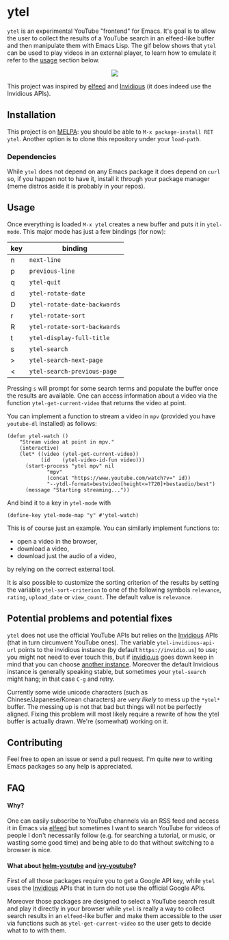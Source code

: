 # ytel
`ytel` is an experimental YouTube "frontend" for Emacs. It's goal is to allow the user to collect the results of a YouTube search in an elfeed-like buffer and then manipulate them with Emacs Lisp. The gif below shows that `ytel` can be used to play videos in an external player, to learn how to emulate it refer to the [usage](#usage) section below.

<p align="center">
  <img src="https://github.com/gRastello/ytel/blob/master/pic/demonstration.gif">
</p>

This project was inspired by [elfeed](https://github.com/skeeto/elfeed/) and [Invidious](https://github.com/omarroth/invidious) (it does indeed use the Invidious APIs).

## Installation
This project is on [MELPA](https://melpa.org/): you should be able to `M-x package-install RET ytel`. Another option is to clone this repository under your `load-path`.

### Dependencies
While `ytel` does not depend on any Emacs package it does depend on `curl` so, if you happen not to have it, install it through your package manager (meme distros aside it is probably in your repos).

## Usage
Once everything is loaded `M-x ytel` creates a new buffer and puts it in `ytel-mode`. This major mode has just a few bindings (for now):

| key          | binding                      |
|--------------|------------------------------|
| <key>n</key> | `next-line`                  |
| <key>p</key> | `previous-line`              |
| <key>q</key> | `ytel-quit`                  |
| <key>d</key> | `ytel-rotate-date`           |
| <key>D</key> | `ytel-rotate-date-backwards` |
| <key>r</key> | `ytel-rotate-sort`           |
| <key>R</key> | `ytel-rotate-sort-backwards` |
| <key>t</key> | `ytel-display-full-title`    |
| <key>s</key> | `ytel-search`                |
| <key>></key> | `ytel-search-next-page`      |
| <key><</key> | `ytel-search-previous-page`  |

Pressing `s` will prompt for some search terms and populate the buffer once the results are available. One can access information about a video via the function `ytel-get-current-video` that returns the video at point.

You can implement a function to stream a video in `mpv` (provided you have `youtube-dl` installed) as follows:
```elisp
(defun ytel-watch ()
    "Stream video at point in mpv."
    (interactive)
    (let* ((video (ytel-get-current-video))
     	   (id    (ytel-video-id-fun video)))
      (start-process "ytel mpv" nil
		     "mpv"
		     (concat "https://www.youtube.com/watch?v=" id))
		     "--ytdl-format=bestvideo[height<=?720]+bestaudio/best")
      (message "Starting streaming..."))
```

And bind it to a key in `ytel-mode` with
```elisp
(define-key ytel-mode-map "y" #'ytel-watch)
```

This is of course just an example. You can similarly implement functions to:
- open a video in the browser,
- download a video,
- download just the audio of a video,

by relying on the correct external tool.

It is also possible to customize the sorting criterion of the results by setting the variable `ytel-sort-criterion` to one of the following symbols `relevance`, `rating`, `upload_date` or `view_count`.
The default value is `relevance`.

## Potential problems and potential fixes
`ytel` does not use the official YouTube APIs but relies on the [Invidious](https://github.com/omarroth/invidious) APIs (that in turn circumvent YouTube ones). The variable `ytel-invidious-api-url` points to the invidious instance (by default `https://invidio.us`) to use; you might not need to ever touch this, but if [invidio.us](https://invidio.us) goes down keep in mind that you can choose [another instance](https://github.com/omarroth/invidious#invidious-instances). Moreover the default Invidious instance is generally speaking stable, but sometimes your `ytel-search` might hang; in that case `C-g` and retry.

Currently some wide unicode characters (such as Chinese/Japanese/Korean characters) are *very likely* to mess up the `*ytel*` buffer. The messing up is not that bad but things will not be perfectly aligned. Fixing this problem will most likely require a rewrite of how the ytel buffer is actually drawn. We're (somewhat) working on it.

## Contributing
Feel free to open an issue or send a pull request. I'm quite new to writing Emacs packages so any help is appreciated.

## FAQ

#### Why?
One can easily subscribe to YouTube channels via an RSS feed and access it in Emacs via [elfeed](https://github.com/skeeto/elfeed/) but sometimes I want to search YouTube for videos of people I don't necessarily follow (e.g. for searching a tutorial, or music, or wasting some good time) and being able to do that without switching to a browser is nice.

#### What about [helm-youtube](https://github.com/maximus12793/helm-youtube) and [ivy-youtube](https://github.com/squiter/ivy-youtube)?
First of all those packages require you to get a Google API key, while `ytel` uses the [Invidious](https://github.com/omarroth/invidious) APIs that in turn do not use the official Google APIs.

Moreover those packages are designed to select a YouTube search result and play it directly in your browser while `ytel` is really a way to collect search results in an `elfeed`-like buffer and make them accessible to the user via functions such as `ytel-get-current-video` so the user gets to decide what to to with them.
